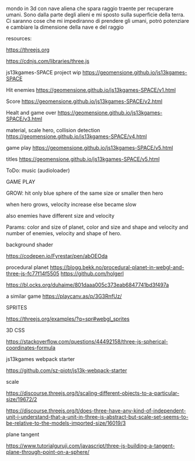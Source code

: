mondo in 3d con nave aliena che spara raggio traente per recuperare umani. Sono dalla parte degli alieni e mi sposto sulla superficie della terra. Ci saranno cose che mi impediranno di prendere gli umani, potrò potenziare e cambiare la dimensione della nave e del raggio

resources:

https://threejs.org

https://cdnjs.com/libraries/three.js

js13kgames-SPACE project wip https://geomensione.github.io/js13kgames-SPACE

Hit enemies https://geomensione.github.io/js13kgames-SPACE/v1.html

Score https://geomensione.github.io/js13kgames-SPACE/v2.html

Healt and game over https://geomensione.github.io/js13kgames-SPACE/v3.html

material, scale hero, collision detection https://geomensione.github.io/js13kgames-SPACE/v4.html

game play https://geomensione.github.io/js13kgames-SPACE/v5.html

titles https://geomensione.github.io/js13kgames-SPACE/v5.html

ToDo: music (audioloader)

GAME PLAY

GROW: hit only blue sphere of the same size or smaller then hero

when hero grows, velocity increase else became slow

also enemies have different size and velocity

Params: color and size of planet, color and size and shape and velocity and number of enemies, velocity and shape of hero.

background shader

https://codepen.io/Fyrestar/pen/abOEOda

procedural planet https://blogg.bekk.no/procedural-planet-in-webgl-and-three-js-fc77f14f5505 https://github.com/holgerl

https://bl.ocks.org/duhaime/801daaa005c373eab6847741bd3f497a

a similar game https://playcanv.as/p/3G3RnfUz/

SPRITES

https://threejs.org/examples/?q=spr#webgl_sprites

3D CSS

https://stackoverflow.com/questions/44492158/three-js-spherical-coordinates-formula

js13kgames webpack starter

https://github.com/sz-piotr/js13k-webpack-starter

scale

https://discourse.threejs.org/t/scaling-different-objects-to-a-particular-size/19672/2

https://discourse.threejs.org/t/does-three-have-any-kind-of-independent-unit-i-understand-that-a-unit-in-three-is-abstract-but-scale-set-seems-to-be-relative-to-the-models-imported-size/16019/3

plane tangent

https://www.tutorialguruji.com/javascript/three-js-building-a-tangent-plane-through-point-on-a-sphere/
